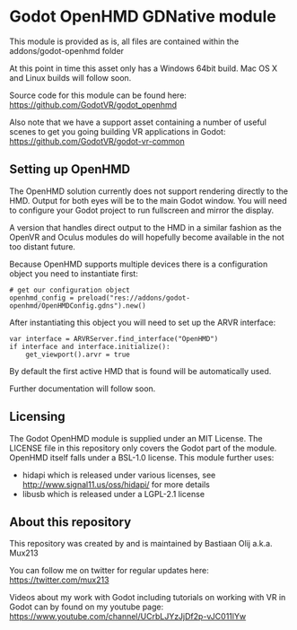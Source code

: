 # Godot OpenHMD GDNative module
This module is provided as is, all files are contained within the addons/godot-openhmd folder

At this point in time this asset only has a Windows 64bit build. Mac OS X and Linux builds will follow soon.

Source code for this module can be found here:
https://github.com/GodotVR/godot_openhmd

Also note that we have a support asset containing a number of useful scenes to get you going building VR applications in Godot:
https://github.com/GodotVR/godot-vr-common

Setting up OpenHMD
------------------
The OpenHMD solution currently does not support rendering directly to the HMD. Output for both eyes will be to the main Godot window. You will need to configure your Godot project to run fullscreen and mirror the display.

A version that handles direct output to the HMD in a similar fashion as the OpenVR and Oculus modules do will hopefully become available in the not too distant future.

Because OpenHMD supports multiple devices there is a configuration object you need to instantiate first:
```
# get our configuration object
openhmd_config = preload("res://addons/godot-openhmd/OpenHMDConfig.gdns").new()
```

After instantiating this object you will need to set up the ARVR interface:
```
var interface = ARVRServer.find_interface("OpenHMD")
if interface and interface.initialize():
	get_viewport().arvr = true
```

By default the first active HMD that is found will be automatically used.

Further documentation will follow soon.

Licensing
---------
The Godot OpenHMD module is supplied under an MIT License. The LICENSE file in this repository only covers the Godot part of the module.
OpenHMD itself falls under a BSL-1.0 license.
This module further uses:
- hidapi which is released under various licenses, see http://www.signal11.us/oss/hidapi/ for more details
- libusb which is released under a LGPL-2.1 license

About this repository
---------------------
This repository was created by and is maintained by Bastiaan Olij a.k.a. Mux213

You can follow me on twitter for regular updates here:
https://twitter.com/mux213

Videos about my work with Godot including tutorials on working with VR in Godot can by found on my youtube page:
https://www.youtube.com/channel/UCrbLJYzJjDf2p-vJC011lYw
